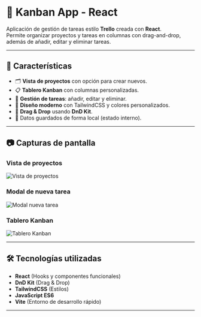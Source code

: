 # 📌 Kanban App - React

Aplicación de gestión de tareas estilo **Trello** creada con **React**.  
Permite organizar proyectos y tareas en columnas con drag-and-drop, además de añadir, editar y eliminar tareas.

---

## 🚀 Características

- 🗂 **Vista de proyectos** con opción para crear nuevos.
- 📋 **Tablero Kanban** con columnas personalizadas.
- 🎯 **Gestión de tareas**: añadir, editar y eliminar.
- 🎨 **Diseño moderno** con TailwindCSS y colores personalizados.
- 🔄 **Drag & Drop** usando **DnD Kit**.
- 💾 Datos guardados de forma local (estado interno).

---

## 📷 Capturas de pantalla

### Vista de proyectos
![Vista de proyectos](./screenshots/projects-view.png)

### Modal de nueva tarea
![Modal nueva tarea](./screenshots/new-task.png)

### Tablero Kanban
![Tablero Kanban](./screenshots/kanban-board.png)

---

## 🛠️ Tecnologías utilizadas

- **React** (Hooks y componentes funcionales)
- **DnD Kit** (Drag & Drop)
- **TailwindCSS** (Estilos)
- **JavaScript ES6**
- **Vite** (Entorno de desarrollo rápido)

---

